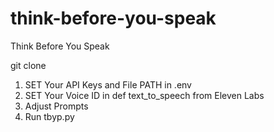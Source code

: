 # think-before-you-speak
Think Before You Speak

git clone 

1. SET Your API Keys and File PATH in .env
2. SET Your Voice ID in def text_to_speech from Eleven Labs
3. Adjust Prompts
4. Run tbyp.py
